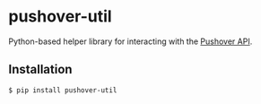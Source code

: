 # pushover-util

Python-based helper library for interacting with the
[Pushover API](https://pushover.net/api).

## Installation

```shell
$ pip install pushover-util
```
